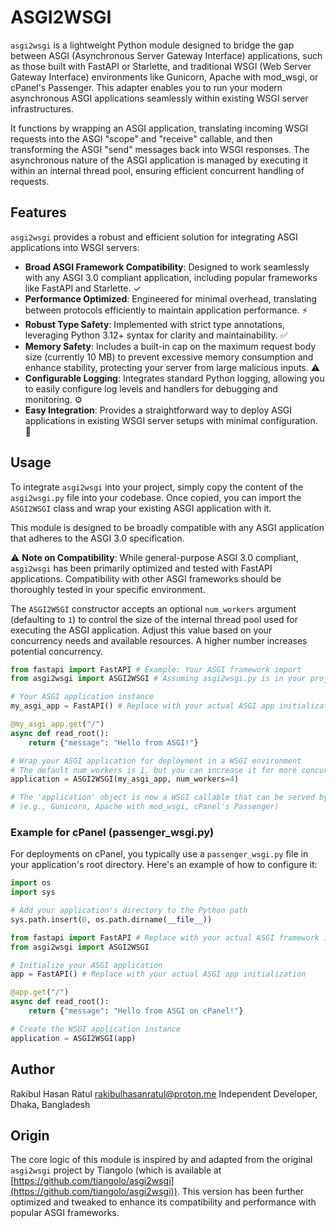 # ASGI2WSGI

`asgi2wsgi` is a lightweight Python module designed to bridge the gap between ASGI (Asynchronous Server Gateway Interface) applications, such as those built with FastAPI or Starlette, and traditional WSGI (Web Server Gateway Interface) environments like Gunicorn, Apache with mod_wsgi, or cPanel's Passenger. This adapter enables you to run your modern asynchronous ASGI applications seamlessly within existing WSGI server infrastructures.

It functions by wrapping an ASGI application, translating incoming WSGI requests into the ASGI "scope" and "receive" callable, and then transforming the ASGI "send" messages back into WSGI responses. The asynchronous nature of the ASGI application is managed by executing it within an internal thread pool, ensuring efficient concurrent handling of requests.

## Features

`asgi2wsgi` provides a robust and efficient solution for integrating ASGI applications into WSGI servers:

- **Broad ASGI Framework Compatibility**: Designed to work seamlessly with any ASGI 3.0 compliant application, including popular frameworks like FastAPI and Starlette. ✓
- **Performance Optimized**: Engineered for minimal overhead, translating between protocols efficiently to maintain application performance. ⚡
- **Robust Type Safety**: Implemented with strict type annotations, leveraging Python 3.12+ syntax for clarity and maintainability. ✅
- **Memory Safety**: Includes a built-in cap on the maximum request body size (currently 10 MB) to prevent excessive memory consumption and enhance stability, protecting your server from large malicious inputs. ⚠️
- **Configurable Logging**: Integrates standard Python logging, allowing you to easily configure log levels and handlers for debugging and monitoring. ⚙️
- **Easy Integration**: Provides a straightforward way to deploy ASGI applications in existing WSGI server setups with minimal configuration. 🔗

## Usage

To integrate `asgi2wsgi` into your project, simply copy the content of the `asgi2wsgi.py` file into your codebase. Once copied, you can import the `ASGI2WSGI` class and wrap your existing ASGI application with it.

This module is designed to be broadly compatible with any ASGI application that adheres to the ASGI 3.0 specification.

⚠️ **Note on Compatibility**: While general-purpose ASGI 3.0 compliant, `asgi2wsgi` has been primarily optimized and tested with FastAPI applications. Compatibility with other ASGI frameworks should be thoroughly tested in your specific environment.

The `ASGI2WSGI` constructor accepts an optional `num_workers` argument (defaulting to `1`) to control the size of the internal thread pool used for executing the ASGI application. Adjust this value based on your concurrency needs and available resources. A higher number increases potential concurrency.

```python
from fastapi import FastAPI # Example: Your ASGI framework import
from asgi2wsgi import ASGI2WSGI # Assuming asgi2wsgi.py is in your project

# Your ASGI application instance
my_asgi_app = FastAPI() # Replace with your actual ASGI app initialization

@my_asgi_app.get("/")
async def read_root():
    return {"message": "Hello from ASGI!"}

# Wrap your ASGI application for deployment in a WSGI environment
# The default num_workers is 1, but you can increase it for more concurrency:
application = ASGI2WSGI(my_asgi_app, num_workers=4)

# The 'application' object is now a WSGI callable that can be served by any WSGI server
# (e.g., Gunicorn, Apache with mod_wsgi, cPanel's Passenger)
```

### Example for cPanel (passenger_wsgi.py)

For deployments on cPanel, you typically use a `passenger_wsgi.py` file in your application's root directory. Here's an example of how to configure it:

```python
import os
import sys

# Add your application's directory to the Python path
sys.path.insert(0, os.path.dirname(__file__))

from fastapi import FastAPI # Replace with your actual ASGI framework import
from asgi2wsgi import ASGI2WSGI

# Initialize your ASGI application
app = FastAPI() # Replace with your actual ASGI app initialization

@app.get("/")
async def read_root():
    return {"message": "Hello from ASGI on cPanel!"}

# Create the WSGI application instance
application = ASGI2WSGI(app)
```

## Author

Rakibul Hasan Ratul <rakibulhasanratul@proton.me>
Independent Developer, Dhaka, Bangladesh

## Origin

The core logic of this module is inspired by and adapted from the original `asgi2wsgi` project by Tiangolo (which is available at [https://github.com/tiangolo/asgi2wsgi](https://github.com/tiangolo/asgi2wsgi)). This version has been further optimized and tweaked to enhance its compatibility and performance with popular ASGI frameworks.
